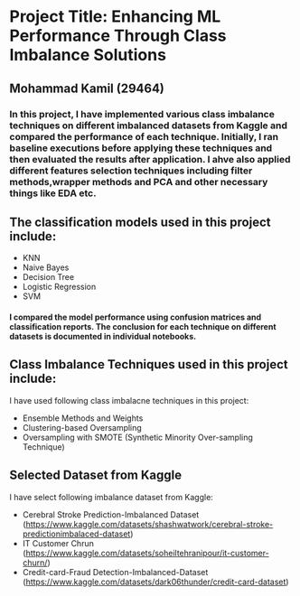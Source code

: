 # Project Title: Enhancing ML Performance Through Class Imbalance Solutions
## Mohammad Kamil (29464)
### In this project, I have implemented various class imbalance techniques on different imbalanced datasets from Kaggle and compared the performance of each technique. Initially, I ran baseline executions before applying these techniques and then evaluated the results after application. I ahve also applied different features selection techniques including filter methods,wrapper methods and PCA and other necessary things like EDA etc.
## The classification models used in this project include:
- KNN
- Naive Bayes
- Decision Tree
- Logistic Regression
- SVM

#### I compared the model performance using confusion matrices and classification reports. The conclusion for each technique on different datasets is documented in individual notebooks.
## Class Imbalance Techniques used in this project include:
I have used following class imbalacne techniques in this project:
- Ensemble Methods and Weights
- Clustering-based Oversampling
- Oversampling with SMOTE (Synthetic Minority Over-sampling Technique)

## Selected Dataset from Kaggle
I have select following imbalance dataset from Kaggle:
- Cerebral Stroke Prediction-Imbalanced Dataset (https://www.kaggle.com/datasets/shashwatwork/cerebral-stroke-predictionimbalaced-dataset)
- IT Customer Chrun (https://www.kaggle.com/datasets/soheiltehranipour/it-customer-churn/)
- Credit-card-Fraud Detection-Imbalanced-Dataset (https://www.kaggle.com/datasets/dark06thunder/credit-card-dataset)
